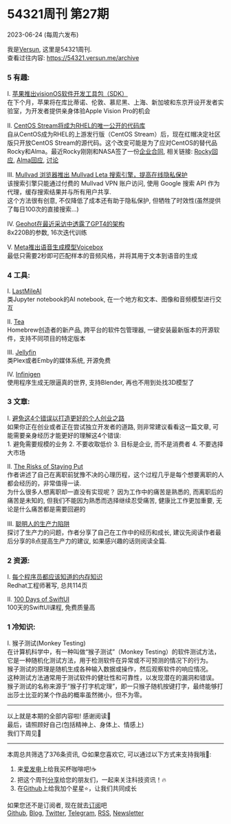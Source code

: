 # 54321周刊 第27期
2023-06-24 (每周六发布)

我是[Versun](https://notes.versun.me), 这里是54321周刊. \
查看过往内容: https://54321.versun.me/archive

### 5 有趣:
I. [苹果推出visionOS软件开发工具包（SDK）](https://www.apple.com/newsroom/2023/06/developer-tools-to-create-spatial-experiences-for-apple-vision-pro-now-available/)\
	在下个月，苹果将在库比蒂诺、伦敦、慕尼黑、上海、新加坡和东京开设开发者实验室，为开发者提供亲身体验Apple Vision Pro的机会

II. [CentOS Stream将成为RHEL的唯一公开的代码库](https://www.redhat.com/en/blog/furthering-evolution-centos-stream)\
	自从CentOS成为RHEL的上游发行版（CentOS Stream）后，现在红帽决定社区版只开放CentOS Stream的源代码。这个改变可能是为了应对CentOS的替代品Rocky和Alma。最近Rocky刚刚和NASA签了一份[企业合同](https://sam.gov/opp/2e0365ce1e3c4c179b50fb15573d68e4/view), 相关链接: [Rocky回应](https://rockylinux.org/news/2023-06-22-press-release/), [Alma回应](https://almalinux.org/blog/impact-of-rhel-changes/), [讨论](https://lwn.net/Articles/935592/)

III. [Mullvad 浏览器推出 Mullvad Leta 搜索引擎，提高在线隐私保护](https://mullvad.net/en/blog/2023/6/20/introducing-mullvad-leta-a-search-engine-used-in-the-mullvad-browser/)\
	该搜索引擎只能通过付费的 Mullvad VPN 账户访问, 使用 Google 搜索 API 作为代理，缓存搜索结果并与所有用户共享.\
	这个方法很有创意, 不仅降低了成本还有助于隐私保护, 但牺牲了时效性(虽然提供了每日100次的直接搜索...)

IV. [Geohot在最近采访中透露了GPT4的架构](https://twitter.com/pommedeterre33/status/1671263789914677248)\
	8x220B的参数, 16次迭代训练

V. [Meta推出语音生成模型Voicebox](https://ai.facebook.com/blog/voicebox-generative-ai-model-speech/)\
	最低只需要2秒即可匹配样本的音频风格，并将其用于文本到语音的生成

### 4 工具:
I. [LastMileAI](https://lastmileai.dev/)\
	类Jupyter notebook的AI notebook, 在一个地方和文本、图像和音频模型进行交互

II. [Tea](https://tea.xyz/)\
	Homebrew创造者的新产品, 跨平台的软件包管理器, 一键安装最新版本的开源软件，支持不同项目的特定版本

III. [Jellyfin](https://jellyfin.org/)\
	类Plex或者Emby的媒体系统, 开源免费

IV. [Infinigen](https://infinigen.org/)\
	使用程序生成无限逼真的世界, 支持Blender, 再也不用到处找3D模型了

### 3 文章:
I. [避免这4个错误以打造更好的个人创业之路](https://tinyempires.substack.com/p/4-mistakes-to-avoid-to-build-a-better)\
	如果你正在创业或者正在尝试独立开发者的道路, 则非常建议看看这一篇文章, 可能需要亲身经历才能更好的理解这4个错误: \
	1. 避免需要规模的业务
	2. 不要收取低价
	3. 目标是企业, 而不是消费者
	4. 不要选择大市场

II. [The Risks of Staying Put](https://buttondown.email/robinrendle/archive/the-risks-of-staying-put/)\
	作者讲述了自己在离职前犹豫不决的心理历程，这个过程几乎是每个想要离职的人都会经历的，非常值得一读. \
	为什么很多人想离职却一直没有实现呢？ 因为工作中的痛苦是熟悉的, 而离职后的痛苦是未知的, 但我们不能因为熟悉而选择继续忍受痛苦, 健康比工作更加重要, 无论是什么痛苦都是需要回避的

III. [聪明人的生产力陷阱](https://waivek.github.io/website/tooltip.html)\
	探讨了生产力的问题，作者分享了自己在工作中的经历和成长, 建议先阅读作者最后分享的8点提高生产力的建议, 如果感兴趣的话则阅读全篇.

### 2 资源:
I. [每个程序员都应该知道的内存知识](https://people.freebsd.org/~lstewart/articles/cpumemory.pdf)\
	Redhat工程师著写, 总共114页

II. [100 Days of SwiftUI](https://www.hackingwithswift.com/100/swiftui)\
	100天的SwiftUI课程, 免费质量高

### 1 冷知识:
I. 猴子测试(Monkey Testing)\
	在计算机科学中，有一种叫做“猴子测试”（Monkey Testing）的软件测试方法，它是一种随机化测试方法，用于检测软件在异常或不可预测的情况下的行为。\
	猴子测试的原理是随机生成各种输入数据或操作，然后观察软件的响应情况。\
	这种测试方法通常用于测试软件的健壮性和可靠性，以发现潜在的漏洞和错误。\
	猴子测试的名称来源于“猴子打字机定理”，即一只猴子随机按键打字，最终能够打出莎士比亚的某个作品的概率虽然微小，但不为零。

---
以上就是本期的全部内容啦! 感谢阅读🥰\
最后，请照顾好自己(包括精神上、身体上、情感上)\
我们下周见👋

---
本周总共筛选了376条资讯, 😊如果您喜欢它, 可以通过以下方式来支持我哦🎉: 
1. 来[爱发电](https://afdian.net/a/versun)上给我买杯咖啡吧!☕ 
2. 把这个周刊[分享](https://54321.versun.me)给您的朋友们，一起来关注科技资讯！🔥 
3. 在[Github](https://github.com/versun/54321-Weekly)上给我加个星星⭐，让我们共同成长 

如果您还不是订阅者, 现在就去[订阅](https://54321.versun.me)吧\
[Github](https://github.com/versun/54321-Weekly), [Blog](https://notes.versun.me/), [Twitter](https://twitter.com/VersunPan), [Telegram](https://t.me/+0hAhZfrPJGo1YmI9), [RSS](https://54321.versun.me/feed), [Newsletter](https://54321.versun.me/)
